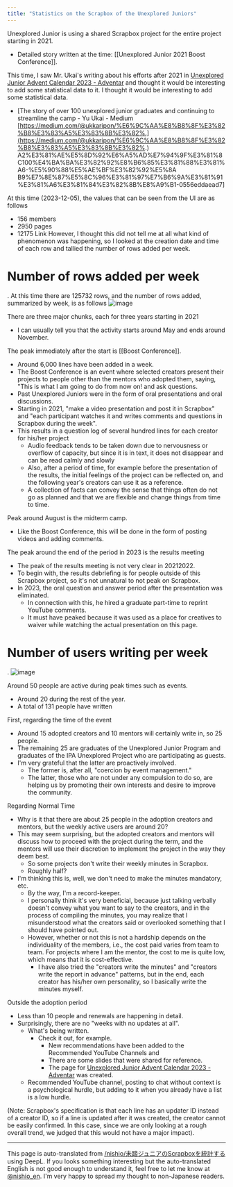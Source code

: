 ```yaml
---
title: "Statistics on the Scrapbox of the Unexplored Juniors"
---
```


Unexplored Junior is using a shared Scrapbox project for the entire project starting in 2021.
- Detailed story written at the time: [[Unexplored Junior 2021 Boost Conference]].

This time, I saw Mr. Ukai's writing about his efforts after 2021 in [Unexplored Junior Advent Calendar 2023 - Adventar](https://adventar.org/calendars/9101) and thought it would be interesting to add some statistical data to it. I thought it would be interesting to add some statistical data.
- [The story of over 100 unexplored junior graduates and continuing to streamline the camp - Yu Ukai - Medium [https://medium.com/@ukkaripon/%E6%9C%AA%E8%B8%8F%E3%82%B8%E3%83%A5%E3%83%8B%E3%82%.](https://medium.com/@ukkaripon/%E6%9C%AA%E8%B8%8F%E3%82%B8%E3%83%A5%E3%83%8B%E3%82%.) A2%E3%81%AE%E5%8D%92%E6%A5%AD%E7%94%9F%E3%81%8C100%E4%BA%BA%E3%82%92%E8%B6%85%E3%81%88%E3%81%A6-%E5%90%88%E5%AE%BF%E3%82%92%E5%8A B9%E7%8E%87%E5%8C%96%E3%81%97%E7%B6%9A%E3%81%91%E3%81%A6%E3%81%84%E3%82%8B%E8%A9%B1-0556eddaead7]

At this time (2023-12-05), the values that can be seen from the UI are as follows
- 156 members
- 2950 pages
- 12175 Link
However, I thought this did not tell me at all what kind of phenomenon was happening, so I looked at the creation date and time of each row and tallied the number of rows added per week.

# Number of rows added per week
.
At this time there are 125732 rows, and the number of rows added, summarized by week, is as follows
![image](https://gyazo.com/26bced5baf79a91aaf1af1717c8d7edd/thumb/1000)

There are three major chunks, each for three years starting in 2021
- I can usually tell you that the activity starts around May and ends around November.

The peak immediately after the start is [[Boost Conference]].
- Around 6,000 lines have been added in a week.
- The Boost Conference is an event where selected creators present their projects to people other than the mentors who adopted them, saying, "This is what I am going to do from now on! and ask questions.
- Past Unexplored Juniors were in the form of oral presentations and oral discussions.
- Starting in 2021, "make a video presentation and post it in Scrapbox" and "each participant watches it and writes comments and questions in Scrapbox during the week".
- This results in a question log of several hundred lines for each creator for his/her project
    - Audio feedback tends to be taken down due to nervousness or overflow of capacity, but since it is in text, it does not disappear and can be read calmly and slowly
    - Also, after a period of time, for example before the presentation of the results, the initial feelings of the project can be reflected on, and the following year's creators can use it as a reference.
    - A collection of facts can convey the sense that things often do not go as planned and that we are flexible and change things from time to time.

Peak around August is the midterm camp.
- Like the Boost Conference, this will be done in the form of posting videos and adding comments.

The peak around the end of the period in 2023 is the results meeting
- The peak of the results meeting is not very clear in 20212022.
- To begin with, the results debriefing is for people outside of this Scrapbox project, so it's not unnatural to not peak on Scrapbox.
- In 2023, the oral question and answer period after the presentation was eliminated.
    - In connection with this, he hired a graduate part-time to reprint YouTube comments.
    - It must have peaked because it was used as a place for creatives to waiver while watching the actual presentation on this page.

# Number of users writing per week
.
![image](https://gyazo.com/51fd9b80125a413cb22c625bbc142190/thumb/1000)

Around 50 people are active during peak times such as events.
- Around 20 during the rest of the year.
- A total of 131 people have written

First, regarding the time of the event
- Around 15 adopted creators and 10 mentors will certainly write in, so 25 people.
- The remaining 25 are graduates of the Unexplored Junior Program and graduates of the IPA Unexplored Project who are participating as guests.
- I'm very grateful that the latter are proactively involved.
    - The former is, after all, "coercion by event management."
    - The latter, those who are not under any compulsion to do so, are helping us by promoting their own interests and desire to improve the community.

Regarding Normal Time
- Why is it that there are about 25 people in the adoption creators and mentors, but the weekly active users are around 20?
- This may seem surprising, but the adopted creators and mentors will discuss how to proceed with the project during the term, and the mentors will use their discretion to implement the project in the way they deem best.
    - So some projects don't write their weekly minutes in Scrapbox.
    - Roughly half?
- I'm thinking this is, well, we don't need to make the minutes mandatory, etc.
    - By the way, I'm a record-keeper.
    - I personally think it's very beneficial, because just talking verbally doesn't convey what you want to say to the creators, and in the process of compiling the minutes, you may realize that I misunderstood what the creators said or overlooked something that I should have pointed out.
    - However, whether or not this is not a hardship depends on the individuality of the members, i.e., the cost paid varies from team to team. For projects where I am the mentor, the cost to me is quite low, which means that it is cost-effective.
        - I have also tried the "creators write the minutes" and "creators write the report in advance" patterns, but in the end, each creator has his/her own personality, so I basically write the minutes myself.

Outside the adoption period
- Less than 10 people and renewals are happening in detail.
- Surprisingly, there are no "weeks with no updates at all".
    - What's being written.
        - Check it out, for example.
            - New recommendations have been added to the Recommended YouTube Channels and
            - There are some slides that were shared for reference.
            - The page for [Unexplored Junior Advent Calendar 2023 - Adventar](https://adventar.org/calendars/9101) was created.
    - Recommended YouTube channel, posting to chat without context is a psychological hurdle, but adding to it when you already have a list is a low hurdle.


(Note: Scrapbox's specification is that each line has an updater ID instead of a creator ID, so if a line is updated after it was created, the creator cannot be easily confirmed. In this case, since we are only looking at a rough overall trend, we judged that this would not have a major impact).

---
This page is auto-translated from [/nishio/未踏ジュニアのScrapboxを統計する](https://scrapbox.io/nishio/未踏ジュニアのScrapboxを統計する) using DeepL. If you looks something interesting but the auto-translated English is not good enough to understand it, feel free to let me know at [@nishio_en](https://twitter.com/nishio_en). I'm very happy to spread my thought to non-Japanese readers.